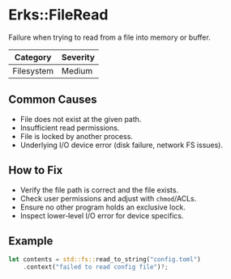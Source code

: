 # Erks::FileRead

Failure when trying to read from a file into memory or buffer.

| Category   | Severity |
| ---------- | -------- |
| Filesystem | Medium   |

## Common Causes

- File does not exist at the given path.
- Insufficient read permissions.
- File is locked by another process.
- Underlying I/O device error (disk failure, network FS issues).

## How to Fix

- Verify the file path is correct and the file exists.
- Check user permissions and adjust with `chmod`/ACLs.
- Ensure no other program holds an exclusive lock.
- Inspect lower‐level I/O error for device specifics.

## Example

```rust
let contents = std::fs::read_to_string("config.toml")
    .context("failed to read config file")?;
```
